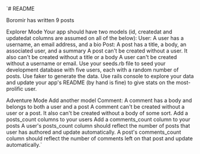 `# README


Boromir has written 9 posts

Explorer Mode
Your app should have two models (id, createdat and updatedat columns are assumed on all of the below):
User: A user has a username, an email address, and a bio
Post: A post has a title, a body, an associated user, and a summary
A post can't be created without a user. It also can't be created without a title or a body
A user can't be created without a username or email.
Use your seeds.rb file to seed your development database with five users, each with a random number of posts.
Use faker to generate the data.
Use rails console to explore your data and update your app's README (by hand is fine) to give stats on the most-prolific user.

Adventure Mode
Add another model
Comment: A comment has a body and belongs to both a user and a post
A comment can't be created without a user or a post. It also can't be created without a body of some sort.
Add a posts_count columns to your users
Add a comments_count column to your posts
A user's posts_count column should reflect the number of posts that user has authored and update automatically.
A post's comments_count column should reflect the number of comments left on that post and update automatically.`

